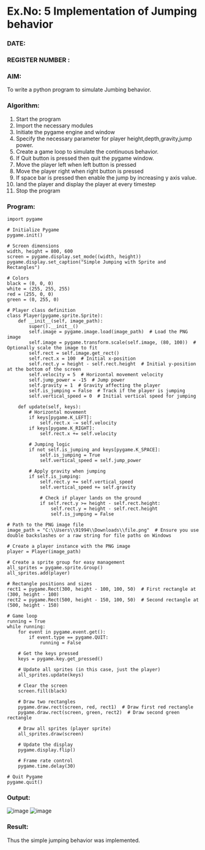 # Ex.No: 5  Implementation of Jumping behavior 
### DATE:                                                                            
### REGISTER NUMBER : 
### AIM: 
To write a python program to simulate Jumbing behavior. 
### Algorithm:
1. Start the program
2. Import the necessary modules
3. Initiate the pygame engine and window
4. Specify the necessary parameter for player height,depth,gravity,jump power. 
5. Create a game loop to simulate the continuous behavior.
6. If Quit button is pressed then quit the pygame window.
7. Move the player left when left button is pressed
8. Move the player right when right button is pressed
9. If space bar is pressed then enable the jump by increasing y axis value.
10. land the player and display the player at every timestep
11.  Stop the program
 ### Program:
```
import pygame

# Initialize Pygame
pygame.init()

# Screen dimensions
width, height = 800, 600
screen = pygame.display.set_mode((width, height))
pygame.display.set_caption("Simple Jumping with Sprite and Rectangles")

# Colors
black = (0, 0, 0)
white = (255, 255, 255)
red = (255, 0, 0)
green = (0, 255, 0)

# Player class definition
class Player(pygame.sprite.Sprite):
    def __init__(self, image_path):
        super().__init__()
        self.image = pygame.image.load(image_path)  # Load the PNG image
        self.image = pygame.transform.scale(self.image, (80, 100))  # Optionally scale the image to fit
        self.rect = self.image.get_rect()
        self.rect.x = 100  # Initial x-position
        self.rect.y = height - self.rect.height  # Initial y-position at the bottom of the screen
        self.velocity = 5  # Horizontal movement velocity
        self.jump_power = -15  # Jump power
        self.gravity = 1  # Gravity affecting the player
        self.is_jumping = False  # Track if the player is jumping
        self.vertical_speed = 0  # Initial vertical speed for jumping

    def update(self, keys):
        # Horizontal movement
        if keys[pygame.K_LEFT]:
            self.rect.x -= self.velocity
        if keys[pygame.K_RIGHT]:
            self.rect.x += self.velocity

        # Jumping logic
        if not self.is_jumping and keys[pygame.K_SPACE]:
            self.is_jumping = True
            self.vertical_speed = self.jump_power

        # Apply gravity when jumping
        if self.is_jumping:
            self.rect.y += self.vertical_speed
            self.vertical_speed += self.gravity

            # Check if player lands on the ground
            if self.rect.y >= height - self.rect.height:
                self.rect.y = height - self.rect.height
                self.is_jumping = False

# Path to the PNG image file
image_path = "C:\\Users\\91994\\Downloads\\file.png"  # Ensure you use double backslashes or a raw string for file paths on Windows

# Create a player instance with the PNG image
player = Player(image_path)

# Create a sprite group for easy management
all_sprites = pygame.sprite.Group()
all_sprites.add(player)

# Rectangle positions and sizes
rect1 = pygame.Rect(300, height - 100, 100, 50)  # First rectangle at (300, height - 100)
rect2 = pygame.Rect(500, height - 150, 100, 50)  # Second rectangle at (500, height - 150)

# Game loop
running = True
while running:
    for event in pygame.event.get():
        if event.type == pygame.QUIT:
            running = False

    # Get the keys pressed
    keys = pygame.key.get_pressed()

    # Update all sprites (in this case, just the player)
    all_sprites.update(keys)

    # Clear the screen
    screen.fill(black)

    # Draw two rectangles
    pygame.draw.rect(screen, red, rect1)  # Draw first red rectangle
    pygame.draw.rect(screen, green, rect2)  # Draw second green rectangle

    # Draw all sprites (player sprite)
    all_sprites.draw(screen)

    # Update the display
    pygame.display.flip()

    # Frame rate control
    pygame.time.delay(30)

# Quit Pygame
pygame.quit()

```

### Output:

![image](https://github.com/user-attachments/assets/57f2e161-bee8-4ab7-a31a-b422667a7b5b)
![image](https://github.com/user-attachments/assets/e732ec12-7993-4a62-8f4c-bde58237359d)



### Result:
Thus the simple jumping behavior  was implemented.
